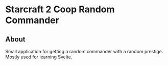# Starcraft 2 Coop Random Commander

## About
Small application for getting a random commander with a random prestige. Mostly used for learning Svelte.
